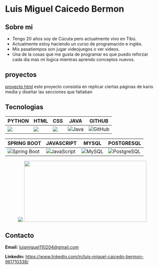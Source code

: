 # Luis Miguel Caicedo Bermon

## Sobre mi
- Tengo 20 años soy de Cúcuta pero actualmente vivo en Tibú.
- Actualmente estoy haciendo un curso de programación e inglés.
- Mis pasatiempos son jugar videojuegos o ver videos.
- Una de la cosas que me gusta de programar es que puedo reforzar cada dia mas mi logica mientras aprendo conceptos nuevos.

## proyectos
[proyecto html](https://github.com/Luis-Miguel-Caicedo-Bermon/PROYECTO-FILTRO_LassoLizcanoValerieMichel_CaicedoBermonLuisMiguel.git)
este proyecto consistía en replicar ciertas páginas de kario media y diseñar las secciones que faltaban

## Tecnologias
| PYTHON | HTML | CSS | JAVA | GITHUB |
|--|--|--|--|--|
| ![](https://img.shields.io/badge/Python-FFD43B?style=for-the-badge&logo=python&logoColor=blue) | ![](https://img.shields.io/badge/HTML5-E34F26?style=for-the-badge&logo=html5&logoColor=white) | ![](https://img.shields.io/badge/CSS3-1572B6?style=for-the-badge&logo=css3&logoColor=white) | ![Java](https://img.shields.io/badge/Java-ED8B00?style=for-the-badge&logo=java&logoColor=white) | ![GitHub](https://img.shields.io/badge/GitHub-100000?style=for-the-badge&logo=github&logoColor=white) |

| SPRING BOOT | JAVASCRIPT | MYSQL | POSTGRESQL |
|--|--|--|--|
| ![Spring Boot](https://img.shields.io/badge/Spring_Boot-6DB33F?style=for-the-badge&logo=spring-boot&logoColor=white) | ![JavaScript](https://img.shields.io/badge/JavaScript-F7DF1E?style=for-the-badge&logo=javascript&logoColor=black) | ![MySQL](https://img.shields.io/badge/MySQL-005C84?style=for-the-badge&logo=mysql&logoColor=white) | ![PostgreSQL](https://img.shields.io/badge/PostgreSQL-4169E1?style=for-the-badge&logo=postgresql&logoColor=white) |



<div align="center" >
<picture>
  <source
    srcset="https://github-readme-stats.vercel.app/api?username=Luis-Miguel-Caicedo-Bermon&show_icons=true&theme=radical"
    media="(prefers-color-scheme: dark)"
  />
  <source
    srcset="https://github-readme-stats.vercel.app/api?username=Luis-Miguel-Caicedo-Bermon&show_icons=true"
    media="(prefers-color-dark: ), (prefers-color-scheme: no-preference)"
  />
  <img src="https://github-readme-stats.vercel.app/api?username=Luis-Miguel-Caicedo-Bermon&show_icons=true" />
</picture>
   <img width="400" height="200" src="https://github-readme-stats.vercel.app/api/top-langs/?username=Luis-Miguel-Caicedo-Bermon&size_weight=0.0005&count_weight=0.3&layout=compact&theme=radical">
   <br>
</div>


## Contacto
**Email:** luismiguel110204@gmail.com

**Linkedin:** https://www.linkedin.com/in/luis-miguel-caicedo-bermon-961710338/
